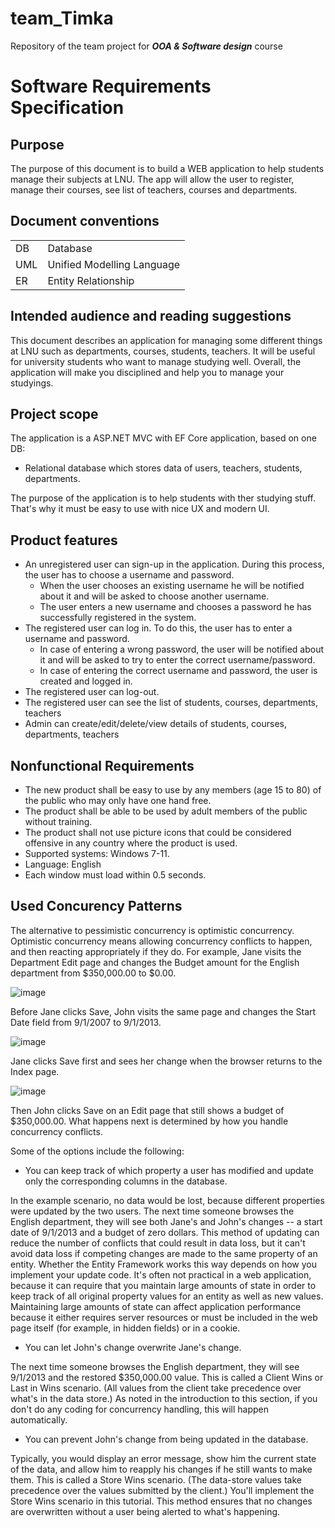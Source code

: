# team_Timka
Repository of the team project for __*OOA &amp; Software design*__ course

# Software Requirements Specification
## Purpose
The purpose of this document is to build a WEB application to help students manage their subjects at LNU. The app will allow the user to register, manage their courses, see list of teachers, courses and departments.

## Document conventions

|      |                             |
| ---- | --------------------------- |
| DB   | Database                    |
| UML  | Unified Modelling Language  |
| ER   | Entity Relationship         |

## Intended audience and reading suggestions
This document describes an application for managing some different things at LNU such as departments, courses, students, teachers. It will be useful for university students who want to manage studying well. Overall, the application will make you disciplined and help you to manage your studyings.

## Project scope

The application is a ASP.NET MVC with EF Core application, based on one DB:
- Relational database which stores data of users, teachers, students, departments.

The purpose of the application is to help students with ther studying stuff. That's why it must be easy to use with nice UX and modern UI.

## Product features

- An unregistered user can sign-up in the application. During this process, the user has to choose a username and password. 
  - When the user chooses an existing username he will be notified about it and will be asked to choose another username. 
  - The user enters a new username and chooses a password he has successfully registered in the system.
- The registered user can log in. To do this, the user has to enter a username and password.
  - In case of entering a wrong password, the user will be notified about it and will be asked to try to enter the correct username/password.
  - In case of entering the correct username and password, the user is created and logged in.
- The registered user can log-out.
- The registered user can see the list of students, courses, departments, teachers
- Admin can create/edit/delete/view details of students, courses, departments, teachers

## Nonfunctional Requirements
- The new product shall be easy to use by any members (age 15 to 80) of the public who may only have one hand free.
- The product shall be able to be used by adult members of the public without training.
- The product shall not use picture icons that could be considered offensive in any country where the product is used.
- Supported systems: Windows 7-11.
- Language: English
- Each window must load within 0.5 seconds.

## Used Concurency Patterns
The alternative to pessimistic concurrency is optimistic concurrency. Optimistic concurrency means allowing concurrency conflicts to happen, and then reacting appropriately if they do. For example, Jane visits the Department Edit page and changes the Budget amount for the English department from $350,000.00 to $0.00.

![image](https://user-images.githubusercontent.com/10209839/202171987-e1066193-d025-4e37-b2e2-dd3a86d1b5c0.png)

Before Jane clicks Save, John visits the same page and changes the Start Date field from 9/1/2007 to 9/1/2013.

![image](https://user-images.githubusercontent.com/10209839/202172095-74681534-2a3b-4953-acf1-ef9dc5fe1a52.png)

Jane clicks Save first and sees her change when the browser returns to the Index page.

![image](https://user-images.githubusercontent.com/10209839/202172159-8175f65f-6700-460a-8fa2-a305b8fd5f0e.png)

Then John clicks Save on an Edit page that still shows a budget of $350,000.00. What happens next is determined by how you handle concurrency conflicts.

Some of the options include the following:

- You can keep track of which property a user has modified and update only the corresponding columns in the database.

In the example scenario, no data would be lost, because different properties were updated by the two users. The next time someone browses the English department, they will see both Jane's and John's changes -- a start date of 9/1/2013 and a budget of zero dollars. This method of updating can reduce the number of conflicts that could result in data loss, but it can't avoid data loss if competing changes are made to the same property of an entity. Whether the Entity Framework works this way depends on how you implement your update code. It's often not practical in a web application, because it can require that you maintain large amounts of state in order to keep track of all original property values for an entity as well as new values. Maintaining large amounts of state can affect application performance because it either requires server resources or must be included in the web page itself (for example, in hidden fields) or in a cookie.

- You can let John's change overwrite Jane's change.

The next time someone browses the English department, they will see 9/1/2013 and the restored $350,000.00 value. This is called a Client Wins or Last in Wins scenario. (All values from the client take precedence over what's in the data store.) As noted in the introduction to this section, if you don't do any coding for concurrency handling, this will happen automatically.

- You can prevent John's change from being updated in the database.

Typically, you would display an error message, show him the current state of the data, and allow him to reapply his changes if he still wants to make them. This is called a Store Wins scenario. (The data-store values take precedence over the values submitted by the client.) You'll implement the Store Wins scenario in this tutorial. This method ensures that no changes are overwritten without a user being alerted to what's happening.
